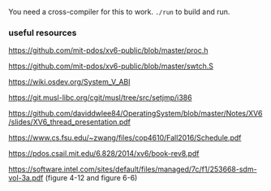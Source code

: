 You need a cross-compiler for this to work. `./run` to build and run.

### useful resources

https://github.com/mit-pdos/xv6-public/blob/master/proc.h

https://github.com/mit-pdos/xv6-public/blob/master/swtch.S

https://wiki.osdev.org/System_V_ABI

https://git.musl-libc.org/cgit/musl/tree/src/setjmp/i386

https://github.com/daviddwlee84/OperatingSystem/blob/master/Notes/XV6/slides/XV6_thread_presentation.pdf

https://www.cs.fsu.edu/~zwang/files/cop4610/Fall2016/Schedule.pdf

https://pdos.csail.mit.edu/6.828/2014/xv6/book-rev8.pdf

https://software.intel.com/sites/default/files/managed/7c/f1/253668-sdm-vol-3a.pdf (figure 4-12 and figure 6-6)
